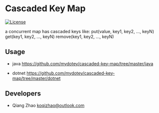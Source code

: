 # Cascaded Key Map

[![License](https://img.shields.io/badge/License-Apache%202.0-blue.svg)](https://opensource.org/licenses/Apache-2.0)

a concurrent map has cascaded keys like:
    put(value, key1, key2, ..., keyN)
    get(key1, key2, ..., keyN)
    remove(key1, key2, ..., keyN)

## Usage

* java
  https://github.com/mydotey/cascaded-key-map/tree/master/java

* dotnet
  https://github.com/mydotey/cascaded-key-map/tree/master/dotnet

## Developers

* Qiang Zhao <koqizhao@outlook.com>
